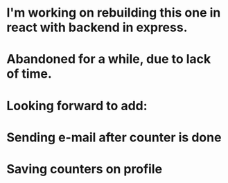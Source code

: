 # I'm working on rebuilding this one in react with backend in express. 
# Abandoned for a while, due to lack of time.
# Looking forward to add:
# Sending e-mail after counter is done
# Saving counters on profile 
